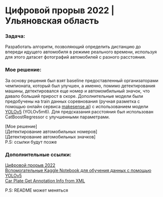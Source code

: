 # Цифровой прорыв 2022 | Ульяновская область   
### Задача:
Разработать алгоритм, позволяющий определить дистанцию до впереди идущего автомобиля в режиме реального времени, используя для этого датасет фотографий автомобилей с разного расстояния. 
### Мое решение:
За основу решения был взят baseline предоставленный организаторами чемпионата, который был улучшен, а именно, помимо детектирования машины, детектировался еще номер и автомомбильный значок, что давало больший прирост в скоре. Дополнительные модели были предобучены на train данных соревнования (ручная разметка с помощью онлайн сервиса [makesense.ai](https://www.makesense.ai/)) с использованием модели [YOLOv5](https://github.com/ultralytics/yolov5) (YOLOv5m6). Для предсказания расстояния был использован CatBoostRegressor с улучшенными параметрами.    
  
[Мое решение]  
[Детектирование автомобильных номеров]  
[Детектирование автомобильных значков]  
P.S: ссылки будут позже

### Дополнительные ссылки:
[Цифровой прорыв 2022](https://hacks-ai.ru/)  
[Вспомогательные Kaggle Notebook для обучения данных с помощью YOLOv5](https://www.kaggle.com/code/gowrishankarp/license-plate-detection-yolov5-pytesseract/notebook)  
[Car Plate Get Annotation Info from XML](https://www.kaggle.com/code/stpeteishii/car-plate-get-annotation-info-from-xml)  
  
P.S: README может меняться 
